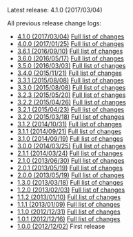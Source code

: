 Latest release: 4.1.0 (2017/03/04)

All previous release change logs:

* [4.1.0 (2017/03/04)](Documentation/Changelog/4.1.0.md) [Full list of changes](https://github.com/FluidTYPO3/fluidpages/compare/4.0.0...4.1.0)
* [4.0.0 (2017/01/25)](Documentation/Changelog/4.0.0.md) [Full list of changes](https://github.com/FluidTYPO3/fluidpages/compare/3.6.1...4.0.0)
* [3.6.1 (2016/09/10)](Documentation/Changelog/3.6.1.md) [Full list of changes](https://github.com/FluidTYPO3/fluidpages/compare/3.6.0...3.6.1)
* [3.6.0 (2016/05/17)](Documentation/Changelog/3.6.0.md) [Full list of changes](https://github.com/FluidTYPO3/fluidpages/compare/3.5.0...3.6.0)
* [3.5.0 (2016/03/03)](Documentation/Changelog/3.5.0.md) [Full list of changes](https://github.com/FluidTYPO3/fluidpages/compare/3.4.0...3.5.0)
* [3.4.0 (2015/11/21)](Documentation/Changelog/3.4.0.md) [Full list of changes](https://github.com/FluidTYPO3/fluidpages/compare/3.3.1...3.4.0)
* [3.3.1 (2015/08/08)](Documentation/Changelog/3.3.1.md) [Full list of changes](https://github.com/FluidTYPO3/fluidpages/compare/3.3.0...3.3.1)
* [3.3.0 (2015/08/08)](Documentation/Changelog/3.3.0.md) [Full list of changes](https://github.com/FluidTYPO3/fluidpages/compare/3.2.3...3.3.0)
* [3.2.3 (2015/05/20)](Documentation/Changelog/3.2.3.md) [Full list of changes](https://github.com/FluidTYPO3/fluidpages/compare/3.2.2...3.2.3)
* [3.2.2 (2015/04/26)](Documentation/Changelog/3.2.2.md) [Full list of changes](https://github.com/FluidTYPO3/fluidpages/compare/3.2.1...3.2.2)
* [3.2.1 (2015/04/23)](Documentation/Changelog/3.2.1.md) [Full list of changes](https://github.com/FluidTYPO3/fluidpages/compare/3.2.0...3.2.1)
* [3.2.0 (2015/03/18)](Documentation/Changelog/3.2.0.md) [Full list of changes](https://github.com/FluidTYPO3/fluidpages/compare/3.1.2...3.2.0)
* [3.1.2 (2014/10/31)](Documentation/Changelog/3.1.2.md) [Full list of changes](https://github.com/FluidTYPO3/fluidpages/compare/3.1.1...3.1.2)
* [3.1.1 (2014/09/21)](Documentation/Changelog/3.1.1.md) [Full list of changes](https://github.com/FluidTYPO3/fluidpages/compare/3.1.0...3.1.1)
* [3.1.0 (2014/09/19)](Documentation/Changelog/3.1.0.md) [Full list of changes](https://github.com/FluidTYPO3/fluidpages/compare/3.0.0...3.1.0)
* [3.0.0 (2014/03/25)](Documentation/Changelog/3.0.0.md) [Full list of changes](https://github.com/FluidTYPO3/fluidpages/compare/2.1.1...3.0.0)
* [2.1.1 (2014/03/24)](Documentation/Changelog/2.1.1.md) [Full list of changes](https://github.com/FluidTYPO3/fluidpages/compare/2.1.0...2.1.1)
* [2.1.0 (2013/06/30)](Documentation/Changelog/2.1.0.md) [Full list of changes](https://github.com/FluidTYPO3/fluidpages/compare/2.0.1...2.1.0)
* [2.0.1 (2013/05/19)](Documentation/Changelog/2.0.1.md) [Full list of changes](https://github.com/FluidTYPO3/fluidpages/compare/2.0.0...2.0.1)
* [2.0.0 (2013/05/19)](Documentation/Changelog/2.0.0.md) [Full list of changes](https://github.com/FluidTYPO3/fluidpages/compare/1.3.0...2.0.0)
* [1.3.0 (2013/03/18)](Documentation/Changelog/1.3.0.md) [Full list of changes](https://github.com/FluidTYPO3/fluidpages/compare/1.2.0...1.3.0)
* [1.2.0 (2013/02/03)](Documentation/Changelog/1.2.0.md) [Full list of changes](https://github.com/FluidTYPO3/fluidpages/compare/1.1.2...1.2.0)
* [1.1.2 (2013/01/10)](Documentation/Changelog/1.1.2.md) [Full list of changes](https://github.com/FluidTYPO3/fluidpages/compare/1.1.1...1.1.2)
* [1.1.1 (2013/01/09)](Documentation/Changelog/1.1.1.md) [Full list of changes](https://github.com/FluidTYPO3/fluidpages/compare/1.1.0...1.1.1)
* [1.1.0 (2012/12/31)](Documentation/Changelog/1.1.0.md) [Full list of changes](https://github.com/FluidTYPO3/fluidpages/compare/1.0.1...1.1.0)
* [1.0.1 (2012/12/16)](Documentation/Changelog/1.0.1.md) [Full list of changes](https://github.com/FluidTYPO3/fluidpages/compare/1.0.0...1.0.1)
* [1.0.0 (2012/12/02)](Documentation/Changelog/1.0.0.md) First release